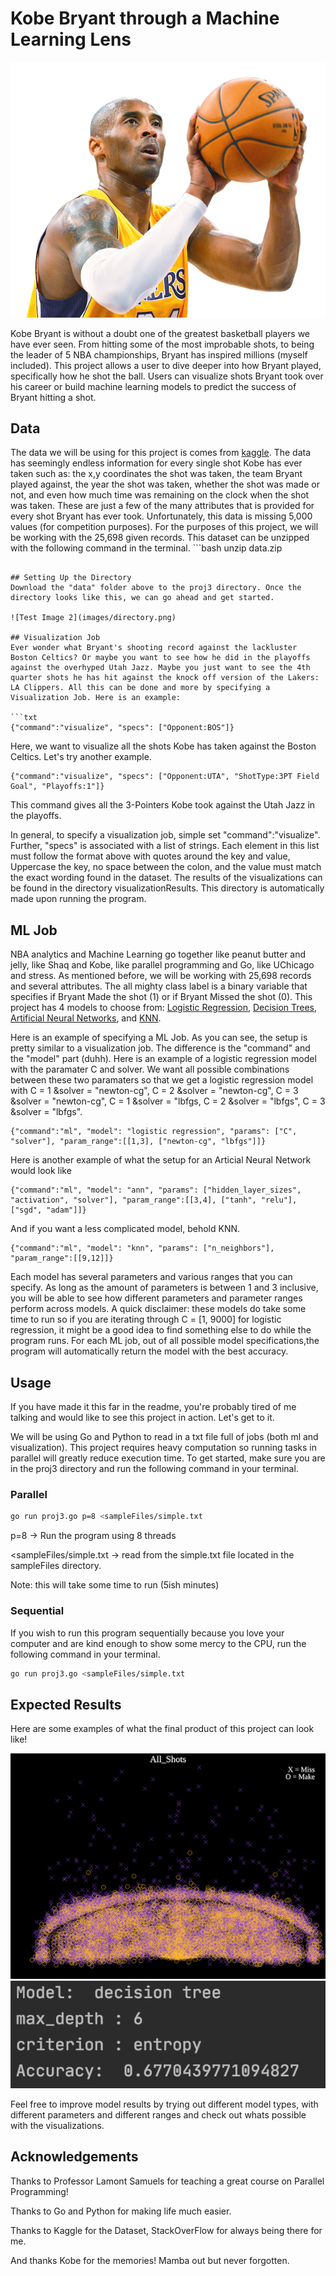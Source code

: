 # Kobe Bryant through a Machine Learning Lens
![Test Image 1](images/kobe.png)

Kobe Bryant is without a doubt one of the greatest basketball players we have ever seen. From hitting some of the most improbable shots, to being the leader of 5 NBA championships, Bryant has inspired millions (myself included). This project allows a user to dive deeper into how Bryant played, specifically how he shot the ball. Users can visualize shots Bryant took over his career or build machine learning models to predict the success of Bryant hitting a shot.  

## Data
The data we will be using for this project is comes from [kaggle](https://www.kaggle.com/c/kobe-bryant-shot-selection). The data has seemingly endless information for every single shot Kobe has ever taken such as: the x,y coordinates the shot was taken, the team Bryant played against, the year the shot was taken, whether the shot was made or not, and even how much time was remaining on the clock when the shot was taken. These are just a few of the many attributes that is provided for every shot Bryant has ever took. Unfortunately, this data is missing 5,000 values (for competition purposes). For the purposes of this project, we will be working with the 25,698 given records. This dataset can be unzipped with the following command in the terminal. ```bash
unzip data.zip
```

## Setting Up the Directory
Download the "data" folder above to the proj3 directory. Once the directory looks like this, we can go ahead and get started.

![Test Image 2](images/directory.png)

## Visualization Job
Ever wonder what Bryant's shooting record against the lackluster Boston Celtics? Or maybe you want to see how he did in the playoffs against the overhyped Utah Jazz. Maybe you just want to see the 4th quarter shots he has hit against the knock off version of the Lakers: LA Clippers. All this can be done and more by specifying a Visualization Job. Here is an example:

```txt
{"command":"visualize", "specs": ["Opponent:BOS"]}
```
Here, we want to visualize all the shots Kobe has taken against the Boston Celtics. Let's try another example.

```
{"command":"visualize", "specs": ["Opponent:UTA", "ShotType:3PT Field Goal", "Playoffs:1"]}
```
This command gives all the 3-Pointers Kobe took against the Utah Jazz in the playoffs.

In general, to specify a visualization job, simple set "command":"visualize". Further, "specs" is associated with a list of strings. Each element in this list must follow the format above with quotes around the key and value, Uppercase the key, no space between the colon, and the value must match the exact wording found in the dataset. The results of the visualizations can be found in the directory visualizationResults. This directory is automatically made upon running the program.  

## ML Job
NBA analytics and Machine Learning go together like peanut butter and jelly, like Shaq and Kobe, like parallel programming and Go, like UChicago and stress. As mentioned before, we will be working with 25,698 records and several attributes. The all mighty class label is a binary variable that specifies if Bryant Made the shot (1) or if Bryant Missed the shot (0). This project has 4 models to choose from: [Logistic Regression](https://scikit-learn.org/stable/modules/generated/sklearn.linear_model.LogisticRegression.html), [Decision Trees](https://scikit-learn.org/stable/modules/generated/sklearn.tree.DecisionTreeClassifier.html), [Artificial Neural Networks](https://scikit-learn.org/stable/modules/generated/sklearn.neural_network.MLPClassifier.html), and [KNN](https://scikit-learn.org/stable/modules/generated/sklearn.neighbors.KNeighborsClassifier.html).

Here is an example of specifying a ML Job. As you can see, the setup is pretty similar to a visualization job. The difference is the "command" and the "model" part (duhh). Here is an example of a logistic regression model with the paramater C and solver. We want all possible combinations between these two paramaters so that we get a logistic regression model with C = 1 &solver = "newton-cg", C = 2 &solver = "newton-cg", C = 3 &solver = "newton-cg", C = 1 &solver = "lbfgs, C = 2 &solver = "lbfgs", C = 3 &solver = "lbfgs".  

```
{"command":"ml", "model": "logistic regression", "params": ["C", "solver"], "param_range":[[1,3], ["newton-cg", "lbfgs"]]}
```
Here is another example of what the setup for an Articial Neural Network would look like

```
{"command":"ml", "model": "ann", "params": ["hidden_layer_sizes", "activation", "solver"], "param_range":[[3,4], ["tanh", "relu"], ["sgd", "adam"]]}
```
And if you want a less complicated model, behold KNN.
```
{"command":"ml", "model": "knn", "params": ["n_neighbors"], "param_range":[[9,12]]}
```

Each model has several parameters and various ranges that you can specify. As long as the amount of parameters is between 1 and 3 inclusive, you will be able to see how different parameters and parameter ranges perform across models. A quick disclaimer: these models do take some time to run so if you are iterating through C = [1, 9000] for logistic regression, it might be a good idea to find something else to do while the program runs. For each ML job, out of all possible model specifications,the program will automatically return the model with the best accuracy.

## Usage

If you have made it this far in the readme, you're probably tired of me talking and would like to see this project in action. Let's get to it.

We will be using Go and Python to read in a txt file full of jobs (both ml and visualization). This project requires heavy computation so running tasks in parallel will greatly reduce execution time. To get started, make sure you are in the proj3 directory and run the following command in your terminal.

### Parallel
```bash
go run proj3.go p=8 <sampleFiles/simple.txt
```
p=8 -> Run the program using 8 threads

<sampleFiles/simple.txt -> read from the simple.txt file located in the sampleFiles directory.

Note: this will take some time to run (5ish minutes)


### Sequential
If you wish to run this program sequentially because you love your computer and are kind enough to show some mercy to the CPU, run the following command in your terminal.
```bash
go run proj3.go <sampleFiles/simple.txt
```

## Expected Results
Here are some examples of what the final product of this project can look like!

![Test Image 3](images/all_shots.png) ![Test Image 4](images/results.png)

Feel free to improve model results by trying out different model types, with different parameters and different ranges and check out whats possible with the visualizations.

## Acknowledgements
Thanks to Professor Lamont Samuels for teaching a great course on Parallel Programming!

Thanks to Go and Python for making life much easier.

Thanks to Kaggle for the Dataset, StackOverFlow for always being there for me.

And thanks Kobe for the memories! Mamba out but never forgotten.
